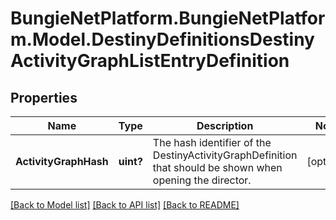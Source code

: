 # BungieNetPlatform.BungieNetPlatform.Model.DestinyDefinitionsDestinyActivityGraphListEntryDefinition
## Properties

Name | Type | Description | Notes
------------ | ------------- | ------------- | -------------
**ActivityGraphHash** | **uint?** | The hash identifier of the DestinyActivityGraphDefinition that should be shown when opening the director. | [optional] 

[[Back to Model list]](../README.md#documentation-for-models) [[Back to API list]](../README.md#documentation-for-api-endpoints) [[Back to README]](../README.md)

